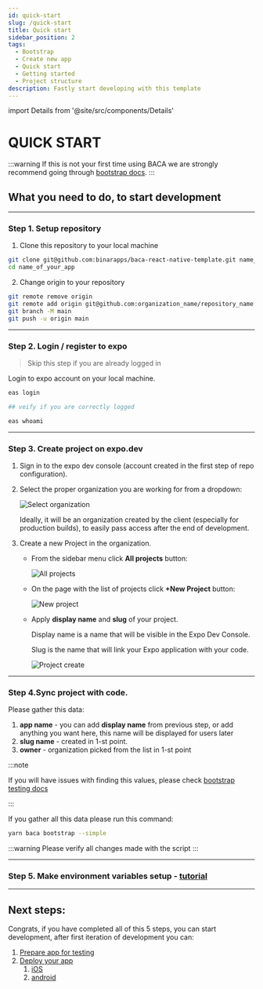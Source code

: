 ```yaml
---
id: quick-start
slug: /quick-start
title: Quick start
sidebar_position: 2
tags:
  - Bootstrap
  - Create new app
  - Quick start
  - Getting started
  - Project structure
description: Fastly start developing with this template
---
```


import Details from '@site/src/components/Details'

# QUICK START

:::warning
If this is not your first time using BACA we are strongly recommend going through [bootstrap docs](/docs/bootstrap/create-new-app).
:::

## **What you need to do, to start development**

---

### Step 1. Setup repository

1. Clone this repository to your local machine

```bash
git clone git@github.com:binarapps/baca-react-native-template.git name_of_your_app
cd name_of_your_app
```

2. Change origin to your repository

```bash
git remote remove origin
git remote add origin git@github.com:organization_name/repository_name.git
git branch -M main
git push -u origin main
```

---

### Step 2. Login / register to expo

> Skip this step if you are already logged in

Login to expo account on your local machine.

```bash
eas login

## veify if you are correctly logged

eas whoami
```

---

### Step 3. Create project on expo.dev

1. Sign in to the expo dev console (account created in the first step of repo configuration).

2. Select the proper organization you are working for from a dropdown:

   ![Select organization](../static/img/expo_select.jpg)

   Ideally, it will be an organization created by the client (especially for production builds), to easily pass access after the end of development.

3. Create a new Project in the organization.

   - From the sidebar menu click **All projects** button:

     ![All projects](../static/img/expo_all.png)

   - On the page with the list of projects click **+New Project** button:

     ![New project](../static/img/expo_new.png)

   - Apply **display name** and **slug** of your project.

     Display name is a name that will be visible in the Expo Dev Console.

     Slug is the name that will link your Expo application with your code.

     ![Project create](../static/img/expo_create.png)

---

### Step 4.Sync project with code.

Please gather this data:

1. **app name** - you can add **display name** from previous step, or add anything you want here, this name will be displayed for users later
2. **slug name** - created in 1-st point.
3. **owner** - organization picked from the list in 1-st point

:::note

If you will have issues with finding this values, please check [bootstrap testing docs](/docs/bootstrap/testing)

:::

If you gather all this data please run this command:

```bash
yarn baca bootstrap --simple
```

:::warning
Please verify all changes made with the script
:::

---

### Step 5. Make environment variables setup - [tutorial](/docs/doppler-config)

---

## Next steps:

Congrats, if you have completed all of this 5 steps, you can start development, after first iteration of development you can:

1. [Prepare app for testing](/docs/bootstrap/testing)
2. [Deploy your app](/docs/deploy/intro)
   1. [iOS](/docs/deploy/ios)
   2. [android](/docs/deploy/android)
